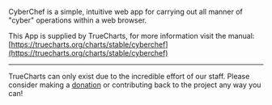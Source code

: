 CyberChef is a simple, intuitive web app for carrying out all manner of "cyber" operations within a web browser.

This App is supplied by TrueCharts, for more information visit the manual: [https://truecharts.org/charts/stable/cyberchef](https://truecharts.org/charts/stable/cyberchef)

---

TrueCharts can only exist due to the incredible effort of our staff.
Please consider making a [donation](https://truecharts.org/about/sponsor) or contributing back to the project any way you can!
